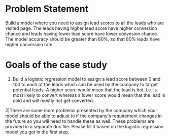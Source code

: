 
# Problem Statement
Build a model where you need to assign lead scores to all the leads who are visited page. The leads having higher lead score have higher conversion chance and leads having lower lead score have lower convesion chance. The model accuracy should be greater than 80%, so that 80% leads have higher conversion rate.

# Goals of the case study
1) Build a logistic regression model to assign a lead score between 0 and 100 to each of the leads which can be used by the company to target potential leads. A higher score would mean that the lead is hot, i.e. is most likely to convert whereas a lower score would mean that the lead is cold and will mostly not get converted.

2)There are some more problems presented by the company which your model should be able to adjust to if the company's requirement changes in the future so you will need to handle these as well. These problems are provided in a separate doc file. Please fill it based on the logistic regression model you got in the first step.
